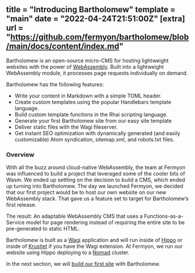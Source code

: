 title = "Introducing Bartholomew"
template = "main"
date = "2022-04-24T21:51:00Z"
[extra]
url = "https://github.com/fermyon/bartholomew/blob/main/docs/content/index.md"
---

Bartholomew is an open-source micro-CMS for hosting lightweight websites with the power of [WebAssembly](https://webassembly.org/). Built into a lightweight WebAssembly module, it processes page requests individually on demand.

Bartholomew has the following features:

* Write your content in Markdown with a simple TOML header.
* Create custom templates using the popular Handlebars template language.
* Build custom template functions in the Rhai scripting language.
* Generate your first Bartholomew site from our easy site template
* Deliver static files with the Wagi fileserver.
* Get instant SEO optimization with dynamically generated (and easily customizable) Atom syndication, sitemap.xml, and robots.txt files.

### Overview

With all the buzz around cloud-native WebAssembly, the team at Fermyon was influenced to build a project that leveraged some of the cooler bits of Wasm. We ended up settling on the decision to build a CMS, which ended up turning into Bartholomew. The day we launched Fermyon, we decided that our first project would be to host our own website on our new WebAssembly stack. That gave us a feature set to target for Bartholomew’s first release.

The result: An adaptable WebAssembly CMS that uses a Functions-as-a-Service model for page rendering instead of requiring the entire site to be pre-generated to static HTML.

Bartholomew is built as a [Wagi](https://github.com/deislabs/wagi) application and will run inside of [Hippo](https://github.com/deislabs/hippo) or inside of [Krustlet](https://krustlet.dev/) if you have the Wagi extension. At Fermyon, we run our website using Hippo deploying to a [Nomad](https://www.nomadproject.io/) cluster.

In the next section, we will [build our first site](/quickstart) with Bartholomew.
